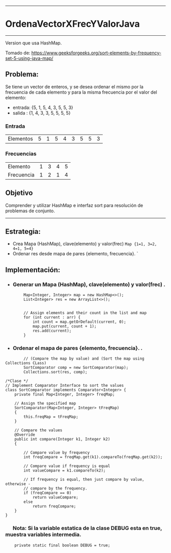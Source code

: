 ***
# OrdenaVectorXFrecYValorJava
***

Version que usa HashMap.

Tomado de: https://www.geeksforgeeks.org/sort-elements-by-frequency-set-5-using-java-map/

## Problema: 
Se tiene un vector de enteros, y se desea ordenar el mismo por la frecuencia de cada elemento y para la misma frecuencia por el valor del elemento:

* entrada:  {5, 1, 5, 4, 3, 5, 5, 3}    
* salida :  {1, 4, 3, 3, 5, 5, 5, 5} 

### Entrada
<Table>
  <tr>
      <td>Elementos</td>
      <td>5</td>
      <td>1</td>
      <td>5</td>
      <td>4</td>
      <td>3</td>
      <td>5</td>
      <td>5</td>
      <td>3</td>
   </tr>
   <tr>
</Table>

### Frecuencias
<Table>
  <tr>
      <td>Elemento</td>
      <td>1</td>
      <td>3</td>
      <td>4</td>
      <td>5</td>
   </tr>
   <tr>
    <td>Frecuencia</td>
      <td>1</td>
      <td>2</td>
      <td>1</td>
      <td>4</td>
  </tr>
</Table>

## Objetivo
Comprender y utilizar HashMap e interfaz sort para resolución de problemas de conjunto.

***


## Estrategia: 
* Crea Mapa (HashMap),  clave(elemento) y valor(frec)          `Map {1=1, 3=2, 4=1, 5=4}` 
* Ordenar res desde mapa de pares {elemento, frecuencia}.   `   


## Implementación: 
* ### Generar un Mapa (HashMap),  clave(elemento) y valor(frec)  .
```
        Map<Integer, Integer> map = new HashMap<>(); 
        List<Integer> res = new ArrayList<>();
        
  
        // Assign elements and their count in the list and map 
        for (int current : arr) { 
            int count = map.getOrDefault(current, 0); 
            map.put(current, count + 1); 
            res.add(current); 
        } 

```

* ### Ordenar el mapa de pares {elemento, frecuencia}.   .
```
        // (Compare the map by value) and (Sort the map using Collections CLass) 
        SortComparator comp = new SortComparator(map); 
        Collections.sort(res, comp); 

/*Clase */
// Implement Comparator Interface to sort the values 
class SortComparator implements Comparator<Integer> { 
    private final Map<Integer, Integer> freqMap; 
  
    // Assign the specified map 
    SortComparator(Map<Integer, Integer> tFreqMap) 
    { 
        this.freqMap = tFreqMap; 
    } 
  
    // Compare the values 
    @Override
    public int compare(Integer k1, Integer k2) 
    { 
  
        // Compare value by frequency 
        int freqCompare = freqMap.get(k1).compareTo(freqMap.get(k2)); 
  
        // Compare value if frequency is equal 
        int valueCompare = k1.compareTo(k2); 
  
        // If frequency is equal, then just compare by value, otherwise - 
        // compare by the frequency. 
        if (freqCompare == 0) 
            return valueCompare; 
        else
            return freqCompare; 
    } 
}

```

### &nbsp;&nbsp;&nbsp;&nbsp;&nbsp; Nota: Si la variable estatica de la clase DEBUG esta en true, muestra variables intermedia.
```
    private static final boolean DEBUG = true;


```


